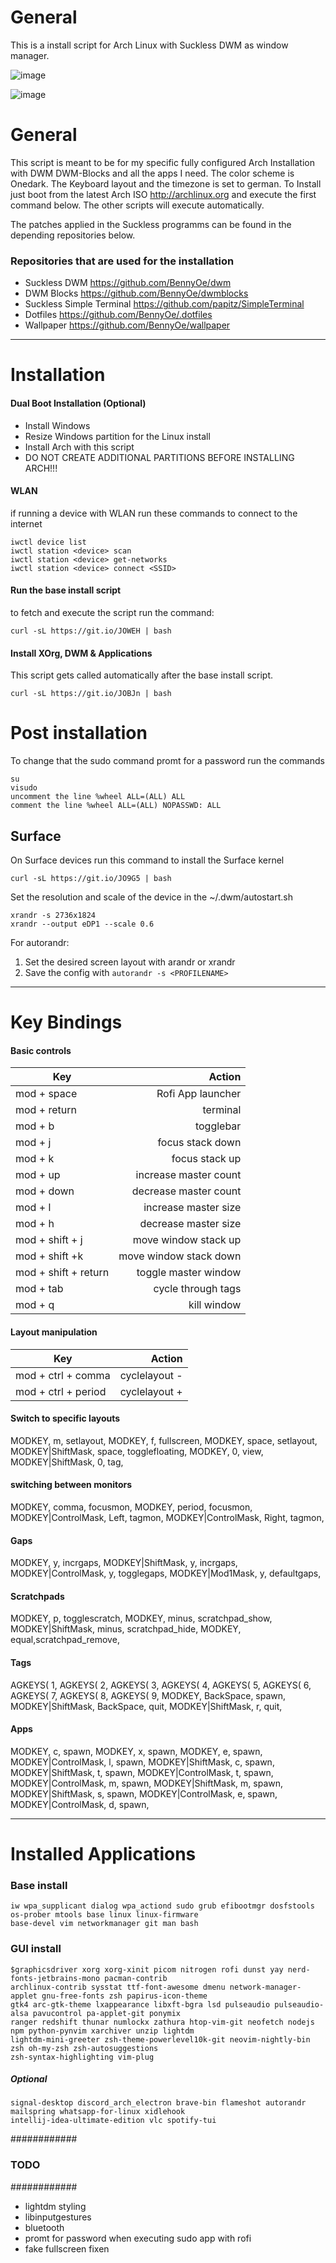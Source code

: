 # General
This is a install script for Arch Linux with Suckless DWM as window manager.

![image](https://user-images.githubusercontent.com/45036971/115892305-52037380-a457-11eb-8ccf-3f60da59f79b.png)

![image](https://user-images.githubusercontent.com/45036971/115956284-4322cc80-a4fc-11eb-8642-418093973a5b.png)



# General
This script is meant to be for my specific fully configured Arch Installation with DWM DWM-Blocks and all the apps I need. The color scheme is Onedark. The Keyboard layout and the timezone is set to german. To Install just boot from the latest Arch ISO http://archlinux.org and execute the first command below. The other scripts will execute automatically.

The patches applied in the Suckless programms can be found in the depending repositories below.

### Repositories that are used for the installation
- Suckless DWM https://github.com/BennyOe/dwm
- DWM Blocks https://github.com/BennyOe/dwmblocks
- Suckless Simple Terminal https://github.com/papitz/SimpleTerminal
- Dotfiles https://github.com/BennyOe/.dotfiles
- Wallpaper https://github.com/BennyOe/wallpaper

-----------------

# Installation

#### Dual Boot Installation (Optional)
- Install Windows 
- Resize Windows partition for the Linux install
- Install Arch with this script
- DO NOT CREATE ADDITIONAL PARTITIONS BEFORE INSTALLING ARCH!!!

#### WLAN
if running a device with WLAN run these commands to connect to the internet

    iwctl device list
    iwctl station <device> scan
    iwctl station <device> get-networks
    iwctl station <device> connect <SSID>

#### Run the base install script
to fetch and execute the script run the command:
    
    curl -sL https://git.io/JOWEH | bash

#### Install XOrg, DWM & Applications
This script gets called automatically after the base install script. 

    curl -sL https://git.io/JOBJn | bash
    
# Post installation
To change that the sudo command promt for a password run the commands

    su
    visudo
    uncomment the line %wheel ALL=(ALL) ALL
    comment the line %wheel ALL=(ALL) NOPASSWD: ALL
    
## Surface

On Surface devices run this command to install the Surface kernel

    curl -sL https://git.io/JO9G5 | bash
    
Set the resolution and scale of the device in the ~/.dwm/autostart.sh

    xrandr -s 2736x1824 
    xrandr --output eDP1 --scale 0.6
    
For autorandr:
1. Set the desired screen layout with arandr or xrandr
2. Save the config with `autorandr -s <PROFILENAME>`
    
-------------------

# Key Bindings

#### Basic controls

 Key                        | Action       
 -------------------------  | -------------:
mod + space                 |       Rofi App launcher
mod + return                |       terminal      
mod + b                     |       togglebar
mod + j                     |       focus stack down
mod + k                     |       focus stack up
mod + up                    |       increase master count
mod + down                  |       decrease master count
mod + l                     |       increase master size
mod + h                     |       decrease master size
mod + shift + j             |       move window stack up
mod + shift +k              |       move window stack down
mod + shift + return        |       toggle master window
mod + tab                   |       cycle through tags
mod + q                     |       kill window


#### Layout manipulation

Key                        | Action       
 ------------------------- | -------------:
mod + ctrl + comma         |        cyclelayout -
mod + ctrl + period        |        cyclelayout +

#### Switch to specific layouts 
MODKEY,                       m,      setlayout,
MODKEY,                       f,      fullscreen,
MODKEY,                       space,  setlayout,
MODKEY|ShiftMask,             space,  togglefloating,
MODKEY,                       0,      view,
MODKEY|ShiftMask,             0,      tag,

#### switching between monitors 
MODKEY,                       comma,  focusmon,
MODKEY,                       period, focusmon,
MODKEY|ControlMask,           Left,   tagmon,
MODKEY|ControlMask,           Right,  tagmon,

#### Gaps
MODKEY,                       y,      incrgaps,
MODKEY|ShiftMask,             y,      incrgaps,
MODKEY|ControlMask,           y,      togglegaps,
MODKEY|Mod1Mask,              y,      defaultgaps,

#### Scratchpads
MODKEY,                       p,      togglescratch,
MODKEY,                       minus, scratchpad_show,
MODKEY|ShiftMask,             minus, scratchpad_hide,
MODKEY,                       equal,scratchpad_remove,

#### Tags
AGKEYS(                        1,
AGKEYS(                        2,
AGKEYS(                        3,
AGKEYS(                        4,
AGKEYS(                        5,
AGKEYS(                        6,
AGKEYS(                        7,
AGKEYS(                        8,
AGKEYS(                        9,
MODKEY,                       BackSpace,   spawn,
MODKEY|ShiftMask,             BackSpace,   quit,
MODKEY|ShiftMask,             r,           quit,

#### Apps
MODKEY,                       c,     spawn,
MODKEY,                       x,     spawn,
MODKEY,                       e,     spawn,
MODKEY|ControlMask,           l,     spawn,
MODKEY|ShiftMask,             c,     spawn,
MODKEY|ShiftMask,             t,     spawn,
MODKEY|ControlMask,           t,     spawn,
MODKEY|ControlMask,           m,     spawn,
MODKEY|ShiftMask,             m,     spawn,
MODKEY|ShiftMask,             s,     spawn,
MODKEY|ControlMask,           e,     spawn,
MODKEY|ControlMask,           d,     spawn,



------------------

# Installed Applications 
### Base install
    iw wpa_supplicant dialog wpa_actiond sudo grub efibootmgr dosfstools os-prober mtools base linux linux-firmware 
    base-devel vim networkmanager git man bash

### GUI install
    $graphicsdriver xorg xorg-xinit picom nitrogen rofi dunst yay nerd-fonts-jetbrains-mono pacman-contrib 
    archlinux-contrib sysstat ttf-font-awesome dmenu network-manager-applet gnu-free-fonts zsh papirus-icon-theme 
    gtk4 arc-gtk-theme lxappearance libxft-bgra lsd pulseaudio pulseaudio-alsa pavucontrol pa-applet-git ponymix 
    ranger redshift thunar numlockx zathura htop-vim-git neofetch nodejs npm python-pynvim xarchiver unzip lightdm 
    lightdm-mini-greeter zsh-theme-powerlevel10k-git neovim-nightly-bin zsh oh-my-zsh zsh-autosuggestions 
    zsh-syntax-highlighting vim-plug
    
##### Optional
    signal-desktop discord_arch_electron brave-bin flameshot autorandr mailspring whatsapp-for-linux xidlehook 
    intellij-idea-ultimate-edition vlc spotify-tui


############
### TODO ###
############

- lightdm styling
- libinputgestures
- bluetooth
- promt for password when executing sudo app with rofi
- fake fullscreen fixen


